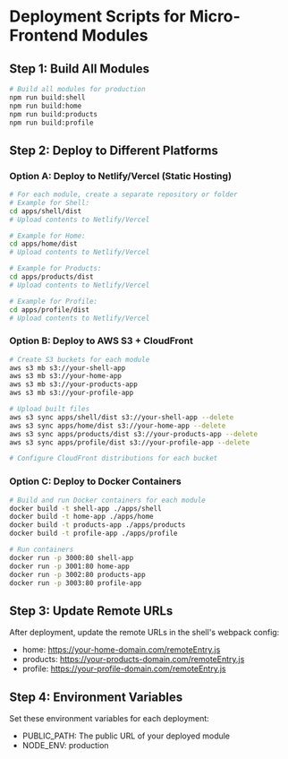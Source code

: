 # Deployment Scripts for Micro-Frontend Modules

## Step 1: Build All Modules
```bash
# Build all modules for production
npm run build:shell
npm run build:home  
npm run build:products
npm run build:profile
```

## Step 2: Deploy to Different Platforms

### Option A: Deploy to Netlify/Vercel (Static Hosting)
```bash
# For each module, create a separate repository or folder
# Example for Shell:
cd apps/shell/dist
# Upload contents to Netlify/Vercel

# Example for Home:
cd apps/home/dist  
# Upload contents to Netlify/Vercel

# Example for Products:
cd apps/products/dist
# Upload contents to Netlify/Vercel

# Example for Profile:
cd apps/profile/dist
# Upload contents to Netlify/Vercel
```

### Option B: Deploy to AWS S3 + CloudFront
```bash
# Create S3 buckets for each module
aws s3 mb s3://your-shell-app
aws s3 mb s3://your-home-app
aws s3 mb s3://your-products-app
aws s3 mb s3://your-profile-app

# Upload built files
aws s3 sync apps/shell/dist s3://your-shell-app --delete
aws s3 sync apps/home/dist s3://your-home-app --delete
aws s3 sync apps/products/dist s3://your-products-app --delete
aws s3 sync apps/profile/dist s3://your-profile-app --delete

# Configure CloudFront distributions for each bucket
```

### Option C: Deploy to Docker Containers
```bash
# Build and run Docker containers for each module
docker build -t shell-app ./apps/shell
docker build -t home-app ./apps/home
docker build -t products-app ./apps/products
docker build -t profile-app ./apps/profile

# Run containers
docker run -p 3000:80 shell-app
docker run -p 3001:80 home-app
docker run -p 3002:80 products-app
docker run -p 3003:80 profile-app
```

## Step 3: Update Remote URLs
After deployment, update the remote URLs in the shell's webpack config:
- home: https://your-home-domain.com/remoteEntry.js
- products: https://your-products-domain.com/remoteEntry.js
- profile: https://your-profile-domain.com/remoteEntry.js

## Step 4: Environment Variables
Set these environment variables for each deployment:
- PUBLIC_PATH: The public URL of your deployed module
- NODE_ENV: production


